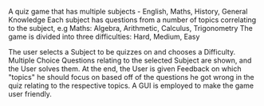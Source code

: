 A quiz game that has multiple subjects - English, Maths, History, General Knowledge
Each subject has questions from a number of topics correlating to the subject, e.g  Maths: Algebra, Arithmetic, Calculus, Trigonometry
The game is divided into three difficulties: Hard, Medium, Easy

The user selects a Subject to be quizzes on and chooses a Difficulty.
Multiple Choice Questions relating to the selected Subject are shown, and the User solves them.
At the end, the User is given Feedback on which "topics" he should focus on based off of the questions he got wrong in the quiz relating to the respective topics.
A GUI is employed to make the game user friendly.
